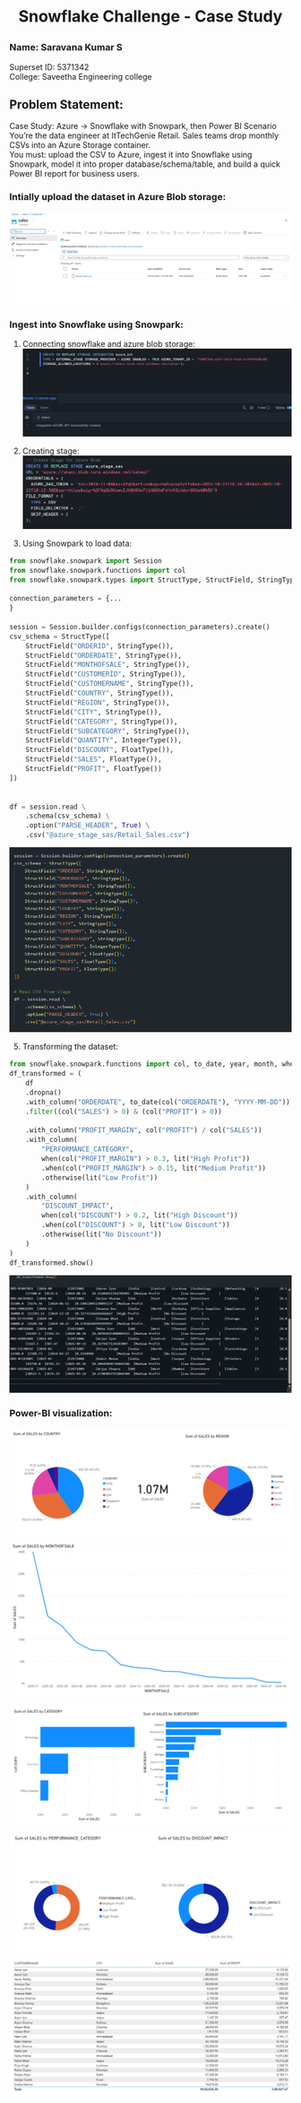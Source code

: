 # <p align='center'> Snowflake Challenge - Case Study </p>
### Name: Saravana Kumar S
Superset ID: 5371342<br>
College: Saveetha Engineering college

## Problem Statement:
Case Study: Azure → Snowflake with Snowpark, then Power BI
Scenario <br>
You’re the data engineer at ItTechGenie Retail. Sales teams drop monthly CSVs into an Azure Storage container. <br>
You must:
upload the CSV to Azure,
ingest it into Snowflake using Snowpark,
model it into proper database/schema/table, and
build a quick Power BI report for business users.

### Intially upload the dataset in Azure Blob storage:

![](./o1.png)

### Ingest into Snowflake using Snowpark:

1. Connecting snowflake and azure blob storage:
![](./o3.png)

2. Creating stage:
![](./o2.png)

3. Using Snowpark to load data:
```py
from snowflake.snowpark import Session
from snowflake.snowpark.functions import col
from snowflake.snowpark.types import StructType, StructField, StringType, DateType, IntegerType, FloatType

connection_parameters = {...
}

session = Session.builder.configs(connection_parameters).create()
csv_schema = StructType([
    StructField("ORDERID", StringType()),
    StructField("ORDERDATE", StringType()),
    StructField("MONTHOFSALE", StringType()),
    StructField("CUSTOMERID", StringType()),
    StructField("CUSTOMERNAME", StringType()),
    StructField("COUNTRY", StringType()),
    StructField("REGION", StringType()),
    StructField("CITY", StringType()),
    StructField("CATEGORY", StringType()),
    StructField("SUBCATEGORY", StringType()),
    StructField("QUANTITY", IntegerType()),
    StructField("DISCOUNT", FloatType()),
    StructField("SALES", FloatType()),
    StructField("PROFIT", FloatType())
])


df = session.read \
    .schema(csv_schema) \
    .option("PARSE_HEADER", True) \
    .csv("@azure_stage_sas/Retail_Sales.csv")
```
![](./o4.png)

5. Transforming the dataset:
```py
from snowflake.snowpark.functions import col, to_date, year, month, when, lit
df_transformed = (
    df
    .dropna()
    .with_column("ORDERDATE", to_date(col("ORDERDATE"), "YYYY-MM-DD"))
    .filter((col("SALES") > 0) & (col("PROFIT") > 0))

    .with_column("PROFIT_MARGIN", col("PROFIT") / col("SALES"))
    .with_column(
        "PERFORMANCE_CATEGORY",
        when(col("PROFIT_MARGIN") > 0.3, lit("High Profit"))
        .when(col("PROFIT_MARGIN") > 0.15, lit("Medium Profit"))
        .otherwise(lit("Low Profit"))
    )
    .with_column(
        "DISCOUNT_IMPACT",
        when(col("DISCOUNT") > 0.2, lit("High Discount"))
        .when(col("DISCOUNT") > 0, lit("Low Discount"))
        .otherwise(lit("No Discount"))
    )
)
df_transformed.show()
```
![](./o5.png)


### Power-BI visualization:
![](./o6.png)
![](./o7.png)
![](./o8.png)
![](./o9.png)
![](./o10.png)